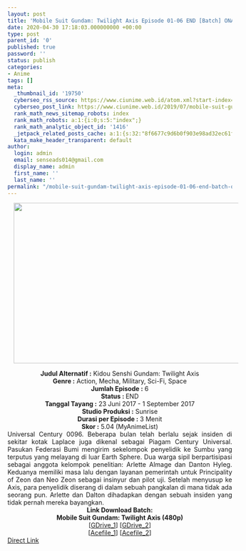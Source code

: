 ```yaml
---
layout: post
title: 'Mobile Suit Gundam: Twilight Axis Episode 01-06 END [Batch] ONA Subtitle Indonesia'
date: 2020-04-30 17:18:03.000000000 +00:00
type: post
parent_id: '0'
published: true
password: ''
status: publish
categories:
- Anime
tags: []
meta:
  _thumbnail_id: '19750'
  cyberseo_rss_source: https://www.ciunime.web.id/atom.xml?start-index=1201&max-results=150
  cyberseo_post_link: https://www.ciunime.web.id/2019/07/mobile-suit-gundam-twilight-axis.html
  rank_math_news_sitemap_robots: index
  rank_math_robots: a:1:{i:0;s:5:"index";}
  rank_math_analytic_object_id: '1416'
  _jetpack_related_posts_cache: a:1:{s:32:"8f6677c9d6b0f903e98ad32ec61f8deb";a:2:{s:7:"expires";i:1663328482;s:7:"payload";a:0:{}}}
  kata_make_header_transparent: default
author:
  login: admin
  email: senseads014@gmail.com
  display_name: admin
  first_name: ''
  last_name: ''
permalink: "/mobile-suit-gundam-twilight-axis-episode-01-06-end-batch-ona-subtitle-indonesia/"
---
```

<div class="separator" style="clear: both; text-align: center;"><a href="https://1.bp.blogspot.com/-uXt1Huu9N4o/XScoF9eeWeI/AAAAAAAAbes/HcmomEF8Txk9X-hUUYR_g9KQBQuGfMn9gCLcBGAs/s1600/Mobile%2BSuit%2BGundam%2B-%2BTwilight%2BAxis.jpg" imageanchor="1" style="margin-left: 1em; margin-right: 1em;"><img border="0" data-original-height="720" data-original-width="1280" height="360" src="{{ site.baseurl }}/assets/2020/04/Mobile%2BSuit%2BGundam%2B-%2BTwilight%2BAxis.jpg" width="640" /></a></div>
<p>
<div style="text-align: center;"><b>Judul</b><b><b> Alternatif</b> :</b> Kidou Senshi Gundam: Twilight Axis</div>
<div style="text-align: center;"><b><b>Genre :</b></b> Action, Mecha, Military, Sci-Fi, Space</div>
<div style="text-align: center;"><b>Jumlah Episode :</b> 6<br /><b>Status :&nbsp;</b>END<br /><b>Tanggal Tayang :</b> 23 Juni 2017 - 1 September 2017<br /><b>Studio Produksi :</b> Sunrise<br /><b>Durasi per Episode :</b> 3 Menit</div>
<div style="text-align: center;"><b>Skor :</b> 5.04 (MyAnimeList)</div>
<div style="text-align: center;"></div>
<div style="text-align: justify;">Universal Century 0096. Beberapa bulan telah berlalu sejak insiden di sekitar kotak Laplace juga dikenal sebagai Piagam Century Universal. Pasukan Federasi Bumi mengirim sekelompok penyelidik ke Sumbu yang terputus yang melayang di luar Earth Sphere. Dua warga sipil berpartisipasi sebagai anggota kelompok penelitian: Arlette Almage dan Danton Hyleg. Keduanya memiliki masa lalu dengan layanan pemerintah untuk Principality of Zeon dan Neo Zeon sebagai insinyur dan pilot uji. Setelah menyusup ke Axis, para penyelidik diserang di dalam sebuah pangkalan di mana tidak ada seorang pun. Arlette dan Dalton dihadapkan dengan sebuah insiden yang tidak pernah mereka bayangkan.</div>
<div style="text-align: justify;"></div>
<div style="text-align: justify;"></div>
<div style="text-align: center;"><b>Link Download Batch:</b></div>
<div style="text-align: center;"><b>Mobile Suit Gundam: Twilight Axis (480p)</b></div>
<div style="text-align: center;">[<a href="https://drive.google.com/uc?id=1YDsmpZGSbAH2NVIDkLRFx8B7s0m6Rjqj" target="_blank" rel="noopener">GDrive_1</a>] [<a href="https://drive.google.com/uc?id=13EN9ro-cxvMPxKH99mGRE6TaNy9gaV9r" target="_blank" rel="noopener">GDrive_2</a>]<br />[<a href="https://acefile.co/f/10164836/kusonime-msg-twilight_axis-rar" target="_blank" rel="noopener">Acefile_1</a>] [<a href="https://acefile.co/f/1916651/shirainime-m-gund-twiliax-rar" target="_blank" rel="noopener">Acefile_2</a>]</div>
<link rel="stylesheet" href="https://cdnjs.cloudflare.com/ajax/libs/font-awesome/4.7.0/css/font-awesome.min.css" />
<div class="divbtn"> <a href="https://handymansurrender.com/fihup8buzv?key=94550f7ce39444073321dde3b8782f97" class="btn"><i class="fa fa-download"></i> Direct Link</a> </div>
